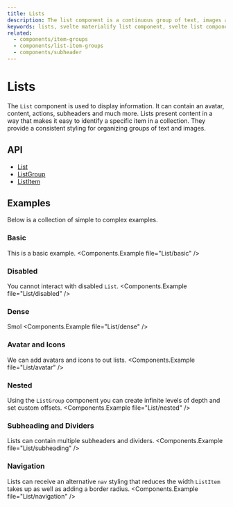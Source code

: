 ```yaml
---
title: Lists
description: The list component is a continuous group of text, images and icons that may contain primary or supplemental actions.
keywords: lists, svelte materialify list component, svelte list component
related:
  - components/item-groups
  - components/list-item-groups
  - components/subheader
---
```


# Lists

The `List` component is used to display information. It can contain an avatar, content, actions, subheaders and much more. Lists present content in a way that makes it easy to identify a specific item in a collection. They provide a consistent styling for organizing groups of text and images.

## API

- [List](/api/List/)
- [ListGroup](/api/ListGroup/)
- [ListItem](/api/ListItem/)

## Examples

Below is a collection of simple to complex examples.

### Basic

This is a basic example.
<Components.Example file="List/basic" />

### Disabled

You cannot interact with disabled `List`.
<Components.Example file="List/disabled" />

### Dense

Smol
<Components.Example file="List/dense" />

### Avatar and Icons

We can add avatars and icons to out lists.
<Components.Example file="List/avatar" />

### Nested

Using the `ListGroup` component you can create infinite levels of depth and set custom offsets.
<Components.Example file="List/nested" />

### Subheading and Dividers

Lists can contain multiple subheaders and dividers.
<Components.Example file="List/subheading" />

### Navigation

Lists can receive an alternative `nav` styling that reduces the width `ListItem` takes up as well as adding a border radius.
<Components.Example file="List/navigation" />
